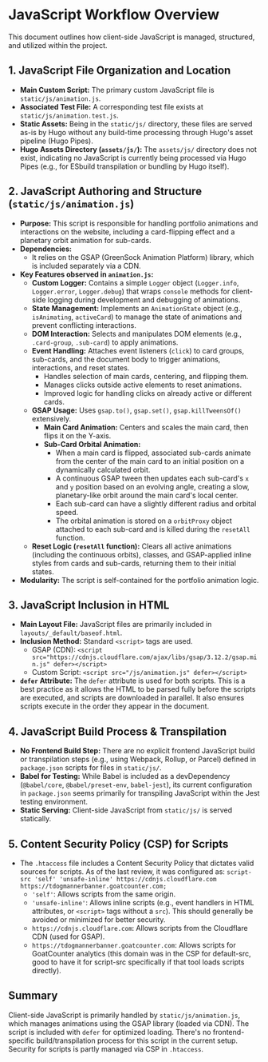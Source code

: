 # JavaScript Workflow Overview

This document outlines how client-side JavaScript is managed, structured, and utilized within the project.

## 1. JavaScript File Organization and Location

*   **Main Custom Script:** The primary custom JavaScript file is `static/js/animation.js`.
*   **Associated Test File:** A corresponding test file exists at `static/js/animation.test.js`.
*   **Static Assets:** Being in the `static/js/` directory, these files are served as-is by Hugo without any build-time processing through Hugo's asset pipeline (Hugo Pipes).
*   **Hugo Assets Directory (`assets/js/`):** The `assets/js/` directory does not exist, indicating no JavaScript is currently being processed via Hugo Pipes (e.g., for ESbuild transpilation or bundling by Hugo itself).

## 2. JavaScript Authoring and Structure (`static/js/animation.js`)

*   **Purpose:** This script is responsible for handling portfolio animations and interactions on the website, including a card-flipping effect and a planetary orbit animation for sub-cards.
*   **Dependencies:**
    *   It relies on the GSAP (GreenSock Animation Platform) library, which is included separately via a CDN.
*   **Key Features observed in `animation.js`:**
    *   **Custom Logger:** Contains a simple `Logger` object (`Logger.info`, `Logger.error`, `Logger.debug`) that wraps `console` methods for client-side logging during development and debugging of animations.
    *   **State Management:** Implements an `AnimationState` object (e.g., `isAnimating`, `activeCard`) to manage the state of animations and prevent conflicting interactions.
    *   **DOM Interaction:** Selects and manipulates DOM elements (e.g., `.card-group`, `.sub-card`) to apply animations.
    *   **Event Handling:** Attaches event listeners (`click`) to card groups, sub-cards, and the document body to trigger animations, interactions, and reset states.
        *   Handles selection of main cards, centering, and flipping them.
        *   Manages clicks outside active elements to reset animations.
        *   Improved logic for handling clicks on already active or different cards.
    *   **GSAP Usage:** Uses `gsap.to()`, `gsap.set()`, `gsap.killTweensOf()` extensively.
        *   **Main Card Animation:** Centers and scales the main card, then flips it on the Y-axis.
        *   **Sub-Card Orbital Animation:** 
            *   When a main card is flipped, associated sub-cards animate from the center of the main card to an initial position on a dynamically calculated orbit.
            *   A continuous GSAP tween then updates each sub-card's `x` and `y` position based on an evolving angle, creating a slow, planetary-like orbit around the main card's local center.
            *   Each sub-card can have a slightly different radius and orbital speed.
            *   The orbital animation is stored on a `orbitProxy` object attached to each sub-card and is killed during the `resetAll` function.
    *   **Reset Logic (`resetAll` function):** Clears all active animations (including the continuous orbits), classes, and GSAP-applied inline styles from cards and sub-cards, returning them to their initial states.
*   **Modularity:** The script is self-contained for the portfolio animation logic.

## 3. JavaScript Inclusion in HTML

*   **Main Layout File:** JavaScript files are primarily included in `layouts/_default/baseof.html`.
*   **Inclusion Method:** Standard `<script>` tags are used.
    *   GSAP (CDN): `<script src="https://cdnjs.cloudflare.com/ajax/libs/gsap/3.12.2/gsap.min.js" defer></script>`
    *   Custom Script: `<script src="/js/animation.js" defer></script>`
*   **`defer` Attribute:** The `defer` attribute is used for both scripts. This is a best practice as it allows the HTML to be parsed fully before the scripts are executed, and scripts are downloaded in parallel. It also ensures scripts execute in the order they appear in the document.

## 4. JavaScript Build Process & Transpilation

*   **No Frontend Build Step:** There are no explicit frontend JavaScript build or transpilation steps (e.g., using Webpack, Rollup, or Parcel) defined in `package.json` scripts for files in `static/js/`.
*   **Babel for Testing:** While Babel is included as a devDependency (`@babel/core`, `@babel/preset-env`, `babel-jest`), its current configuration in `package.json` seems primarily for transpiling JavaScript within the Jest testing environment.
*   **Static Serving:** Client-side JavaScript from `static/js/` is served statically.

## 5. Content Security Policy (CSP) for Scripts

*   The `.htaccess` file includes a Content Security Policy that dictates valid sources for scripts. As of the last review, it was configured as:
    `script-src 'self' 'unsafe-inline' https://cdnjs.cloudflare.com https://tdogmannerbanner.goatcounter.com;`
    *   `'self'`: Allows scripts from the same origin.
    *   `'unsafe-inline'`: Allows inline scripts (e.g., event handlers in HTML attributes, or `<script>` tags without a `src`). This should generally be avoided or minimized for better security.
    *   `https://cdnjs.cloudflare.com`: Allows scripts from the Cloudflare CDN (used for GSAP).
    *   `https://tdogmannerbanner.goatcounter.com`: Allows scripts for GoatCounter analytics (this domain was in the CSP for default-src, good to have it for script-src specifically if that tool loads scripts directly).

## Summary

Client-side JavaScript is primarily handled by `static/js/animation.js`, which manages animations using the GSAP library (loaded via CDN). The script is included with `defer` for optimized loading. There's no frontend-specific build/transpilation process for this script in the current setup. Security for scripts is partly managed via CSP in `.htaccess`. 